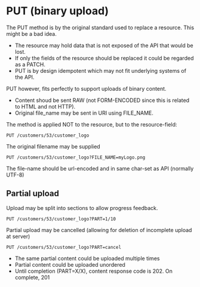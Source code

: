# PUT (binary upload)
The PUT method is by the original standard used to replace a resource. This might be a bad idea.
- The resource may hold data that is not exposed of the API that would be lost.
- If only the fields of the resource should be replaced it could be regarded as a PATCH.
- PUT is by design idempotent which may not fit underlying systems of the API.

PUT however, fits perfectly to support uploads of binary content.
- Content shoud be sent RAW (not FORM-ENCODED since this is related to HTML and not HTTP).
- Original file_name may be sent in URI using FILE_NAME.

The method is applied NOT to the resource, but to the resource-field:

    PUT /customers/53/customer_logo
    
The original filename may be supplied

    PUT /customers/53/customer_logo?FILE_NAME=myLogo.png
    
The file-name should be url-encoded and in same char-set as API (normally UTF-8)
    
## Partial upload
Upload may be split into sections to allow progress feedback.

    PUT /customers/53/customer_logo?PART=1/10

Partial upload may be cancelled (allowing for deletion of incomplete upload at server)

    PUT /customers/53/customer_logo?PART=cancel
    
- The same partial content could be uploaded multiple times
- Partial content could be uploaded unordered
- Until completion (PART=X/X), content response code is 202. On complete, 201
